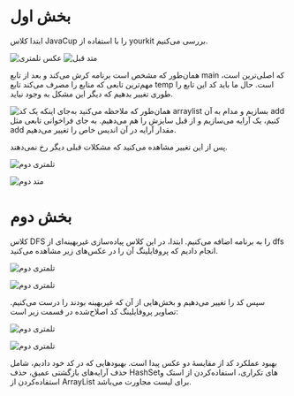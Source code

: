 # بخش اول
ابتدا کلاس JavaCup را با استفاده از yourkit بررسی می‌کنیم.

![عکس تلمتری](https://github.com/SE-Lab-1402-03-G11/HW-4/blob/BehzadNabavi/Features/ProfilingTest/Profiling/pictures/1/before/telemetry.png)
![متد قبل](https://github.com/SE-Lab-1402-03-G11/HW-4/blob/BehzadNabavi/Features/ProfilingTest/Profiling/pictures/1/before/method.png)

همان‌طور که مشخص است برنامه کرش می‌کند و بعد از تابع main که اصلی‌ترین است، مهم‌ترین تابعی که منابع را مصرف می‌کند تابع temp است. حال ما باید کد این تابع را طوری تغییر بدهیم که دیگر این مشکل به وجود نیاید.

![کد](https://github.com/SE-Lab-1402-03-G11/HW-4/blob/BehzadNabavi/Features/ProfilingTest/Profiling/pictures/1/code.png)
همان‌طور که ملاحظه می‌کنید به‌جای اینکه یک arraylist بسازیم و مدام به آن add کنیم، یک آرایه می‌سازیم و از قبل سایزش را هم می‌دهیم. به جای فراخوانی تابعی مثل add مقدار آرایه در آن اندیس خاص را تغییر می‌دهیم.

پس از این تغییر مشاهده می‌کنید که مشکلات قبلی دیگر رخ نمی‌دهند.

![تلمتری دوم](https://github.com/SE-Lab-1402-03-G11/HW-4/blob/BehzadNabavi/Features/ProfilingTest/Profiling/pictures/1/after/telemetry.png)


![متد دوم](https://github.com/SE-Lab-1402-03-G11/HW-4/blob/BehzadNabavi/Features/ProfilingTest/Profiling/pictures/1/after/method.png)

# بخش دوم
کلاس DFS را به برنامه اضافه می‌کنیم. ابتدا، در این کلاس پیاده‌سازی غیربهینه‌ای از dfs انجام دادیم که پروفایلینگ آن را در عکس‌های زیر مشاهده می‌کنید.

![تلمتری دوم](https://github.com/SE-Lab-1402-03-G11/HW-4/blob/BehzadNabavi/Features/ProfilingTest/Profiling/pictures/2/before/method.png)

![تلمتری دوم](https://github.com/SE-Lab-1402-03-G11/HW-4/blob/BehzadNabavi/Features/ProfilingTest/Profiling/pictures/2/before/memory.png)

سپس کد را تغییر می‌دهیم و بخش‌هایی از آن که غیربهینه بودند را درست می‌کنیم. تصاویر پروفایلینگ کد اصلاح‌شده در قسمت زیر است:

![تلمتری دوم](https://github.com/SE-Lab-1402-03-G11/HW-4/blob/BehzadNabavi/Features/ProfilingTest/Profiling/pictures/2/after/method.png)

![تلمتری دوم](https://github.com/SE-Lab-1402-03-G11/HW-4/blob/BehzadNabavi/Features/ProfilingTest/Profiling/pictures/2/after/memory.png)

بهبود عملکرد کد از مقایسهٔ دو عکس پیدا است. بهبودهایی که در کد خود دادیم، شامل حذف آرایه‌های بازگشتی عمیق، حذف HashSetهای تکراری، استفاده‌کردن از استک و استفاده‌کردن از ArrayList برای لیست مجاورت می‌باشد.